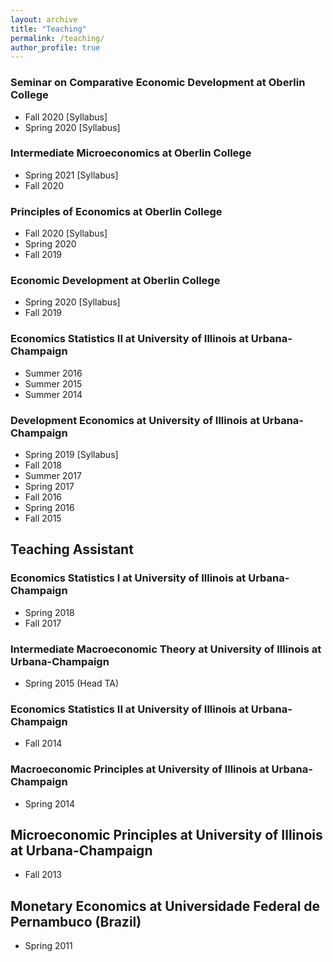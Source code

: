 ```yaml
---
layout: archive
title: "Teaching"
permalink: /teaching/
author_profile: true
---
```



### Seminar on Comparative Economic Development at Oberlin College
  * Fall 2020 [Syllabus]  
  * Spring 2020 [Syllabus]

### Intermediate Microeconomics at Oberlin College   
  * Spring 2021 [Syllabus]  
  * Fall 2020

### Principles of Economics at Oberlin College
  * Fall 2020 [Syllabus]
  * Spring 2020
  * Fall 2019

### Economic Development at Oberlin College
  * Spring 2020 [Syllabus]
  * Fall 2019
  
### Economics Statistics II at University of Illinois at Urbana-Champaign
  * Summer 2016
  * Summer 2015
  * Summer 2014

### Development Economics at University of Illinois at Urbana-Champaign
  * Spring 2019 [Syllabus]
  * Fall 2018
  * Summer 2017
  * Spring 2017
  * Fall 2016 
  * Spring 2016
  * Fall 2015
  
## Teaching Assistant

### Economics Statistics I at University of Illinois at Urbana-Champaign
  * Spring 2018
  * Fall 2017
  
### Intermediate Macroeconomic Theory at University of Illinois at Urbana-Champaign
  * Spring 2015 (Head TA)
  
### Economics Statistics II at University of Illinois at Urbana-Champaign
  * Fall 2014
  
### Macroeconomic Principles at University of Illinois at Urbana-Champaign
  * Spring 2014
  
## Microeconomic Principles at University of Illinois at Urbana-Champaign
  * Fall 2013
  
## Monetary Economics at Universidade Federal de Pernambuco (Brazil)
  * Spring 2011
  